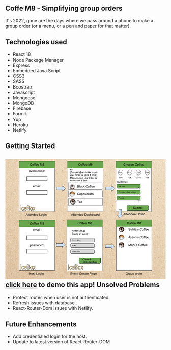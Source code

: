Coffe M8 - Simplifying group orders
--

It's 2022, gone are the days where we pass around a phone to make a group order (or a menu, or a pen and paper for that matter). 

Technologies used
--
* React 18
* Node Package Manager
* Express
* Embedded Java Script
* CSS3
* SASS
* Boostrap
* Javascript
* Mongoose
* MongoDB
* Firebase
* Formik
* Yup
* Heroku
* Netlify

Getting Started
--

![image](assets/wireframe.png)
[click here](https://main--coffeem8.netlify.app/) to demo this app!
Unsolved Problems
--
* Protect routes when user is not authenticated.
* Refresh issues with database.
* React-Router-Dom issues with Netlify.

Future Enhancements
--
* Add credentialed login for the host.
* Update to latest version of React-Router-DOM

